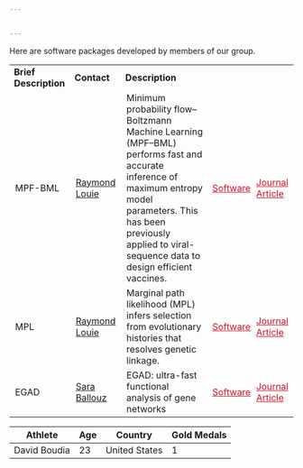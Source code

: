 ```yaml
---


---
```


Here are software packages developed by members of our group.

<table class = "table-responsive table-bordered">
  <tr>
  <td style = "font-weight:bold" class = "text-center">Brief Description</td>
  <td style = "font-weight:bold" class = "text-center">Contact</td>
  <td style = "font-weight:bold" class = "text-center">Description</td>
  <td colspan = "2"></td>
  </tr>
  <tr>
  <td style = "padding-left:10px;">MPF-BML</td>
  <td style = "padding-left:10px;"><a href="mailto:r.louie@unsw.edu.au">Raymond Louie</a></td>
  <td style = "padding-left:10px;padding-right:10px;">Minimum probability flow–Boltzmann Machine Learning (MPF–BML) performs fast and accurate inference of maximum entropy model parameters. This has been previously applied to viral-sequence data to design efficient vaccines.</td>
  <td style = "padding-left:5px;padding-right:5px;"><a href = "https://github.com/raymondlouie/MPF-BML" style = "color:#ce1126">Software</a></td> <td style="padding-left:5px;"><a href = "https://academic.oup.com/bioinformatics/article/36/7/2278/5680343?login=false" style = "color:#ce1126;">Journal Article</a></td>
  </tr>
  <tr>
  <td style = "padding-left:10px;">MPL</td>
  <td style = "padding-left:10px;"><a href="mailto:r.louie@unsw.edu.au">Raymond Louie</a></td>
  <td style = "padding-left:10px;padding-right:10px;">Marginal path likelihood (MPL) infers selection from evolutionary histories that resolves genetic linkage.</td>
  <td style = "padding-left:5px;padding-right:5px;"><a href = "https://github.com/raymondlouie/WF-MPL" style = "color:#ce1126">Software</a></td> <td style="padding-left:5px;"><a href = "https://www.nature.com/articles/s41587-020-0737-3" style = "color:#ce1126;">Journal Article</a></td>
  </tr>

  <tr>
  <td style = "padding-left:10px;">EGAD</td>
  <td style = "padding-left:10px;"><a href="mailto:">Sara Ballouz</a></td>
  <td style = "padding-left:10px;padding-right:10px;">EGAD: ultra-fast functional analysis of gene networks</td>
  <td style = "padding-left:5px;padding-right:5px;"><a href = "https://bioconductor.org/packages/release/bioc/html/EGAD.html" style = "color:#ce1126">Software</a></td> <td style="padding-left:5px;"><a href = "https://academic.oup.com/bioinformatics/article/33/4/612/2664343" style = "color:#ce1126;">Journal Article</a></td>
  </tr>

</table>

<table class="sortable">
 <thead>
   <tr>
     <th>Athlete</th>
     <th>Age</th>
     <th>Country</th>
     <th>Gold Medals</th>
  </tr>
 </thead>
  <tbody>
  <tr>
   <td>David Boudia</td>
   <td>23</td>
   <td>United States</td>
   <td>1</td>
  </tr>
  </tbody>
</table>